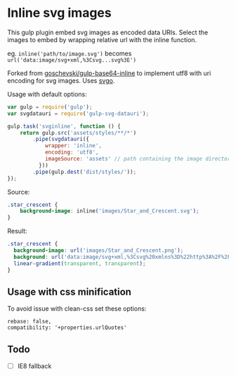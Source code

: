 # Inline svg images

This gulp plugin embed svg images as encoded data URIs.
Select the images to embed by wrapping relative url with the inline function.

eg. ```inline('path/to/image.svg')``` becomes ```url('data:image/svg+xml,%3Csvg...svg%3E')```

Forked from [goschevski/gulp-base64-inline](https://github.com/goschevski/gulp-base64-inline) to implement utf8 with uri encoding for svg images. Uses [svgo](https://github.com/svg/svgo).

Usage with default options:

```javascript
var gulp = require('gulp');
var svgdatauri = require('gulp-svg-datauri');

gulp.task('svginline', function () {
    return gulp.src('assets/styles/**/*')
        .pipe(svgdatauri({
            wrapper: 'inline',
            encoding: 'utf8',
            imageSource: 'assets' // path containing the image directory
          }))
        .pipe(gulp.dest('dist/styles/'));
});
```

Source:

```css
.star_crescent {
    background-image: inline('images/Star_and_Crescent.svg');
}
```

Result:

```css
.star_crescent {
  background-image: url('images/Star_and_Crescent.png');
  background: url('data:image/svg+xml,%3Csvg%20xmlns%3D%22http%3A%2F%2Fwww.w3.org%2F2000%2Fsvg%22%20width%3D%22272%22%20height%3D%22256%22%20viewBox%3D%227%2014%20272%20256%22%3E%3Cg%20fill%3D%22%23007f00%22%3E%3Cpath%20d%3D%22M125.135%2036.188C67.608%2037.282%2021.26%2084.308%2021.26%20142.094c0%2058.472%2047.465%20105.938%20105.937%20105.938%2027.338%200%2052.265-10.384%2071.063-27.407-13.253%207.618-28.627%2011.97-45%2011.97-49.93%200-90.438-40.51-90.438-90.44%200-49.928%2040.508-90.436%2090.438-90.436%2016.504%200%2031.988%204.424%2045.312%2012.155-18.833-17.19-43.885-27.687-71.375-27.687-.685%200-1.38-.013-2.062%200z%22%2F%3E%3Cpath%20d%3D%22M266.13%20142.156l-91.155%2029.618%2056.337-77.54v95.845l-56.337-77.542z%22%2F%3E%3C%2Fg%3E%3C%2Fsvg%3E'),
  linear-gradient(transparent, transparent);
}
```

## Usage with css minification

To avoid issue with clean-css set these options:
```
rebase: false,
compatibility: '+properties.urlQuotes'
```

## Todo

- [ ] IE8 fallback

